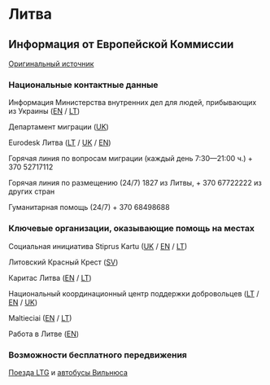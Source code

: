 # Литва

## Информация от Европейской Коммиссии

[Оригинальный источник](https://ec.europa.eu/info/strategy/priorities-2019-2024/stronger-europe-world/eu-solidarity-ukraine/eu-assistance-ukraine/information-people-fleeing-war-ukraine_ru)

### Национальные контактные данные

Информация Министерства внутренних дел для людей, прибывающих из Украины ([EN](https://migracija.lrv.lt/en/) / [LT](https://migracija.lrv.lt/lt/))

Департамент миграции ([UK](https://migracija.lrv.lt/lt/naudinga-informacija/ukraina-ukrayina-ukraina-ukraine/informatsiia-dlia-gromadian-ukrayini))

Eurodesk Литва ([LT](https://zinauviska.lt/ukraina/) / [UK](https://zinauviska.lt/ukraina/) / [EN](https://zinauviska.lt/ukraina/))

Горячая линия по вопросам миграции (каждый день 7:30—21:00 ч.) + 370 52717112

Горячая линия по размещению (24/7) 1827 из Литвы, + 370 67722222 из других стран

Гуманитарная помощь (24/7) + 370 68498688

### Ключевые организации, оказывающие помощь на местах

Социальная инициатива Stiprus Kartu ([UK](https://stipruskartu.lt/ua/) / [EN](http://www.stipruskartu.lt/) / [LT](https://stipruskartu.lt/lt/))

Литовский Красный Крест ([SV](https://www.redcross.lt/))

Каритас Литва ([EN](http://www.caritas.lt/) / [LT](http://www.caritas.lt/))

Национальный координационный центр поддержки добровольцев ([LT](https://stipruskartu.lt/lt/) / [EN](https://stipruskartu.lt/) / [UK](https://stipruskartu.lt/ua/))

Maltieciai ([EN](https://maltieciai.lt/en/) / [LT](https://maltieciai.lt/))

Работа в Литве ([EN](https://workinlithuania.lt/relocation/relocation-from-ukraine/))

### Возможности бесплатного передвижения

[Поезда LTG](https://ltgcargo.ua/en/news/ukrainian-citizens-will-be-able-to-travel-by-train-in-lithuania-free-of-charge/) и [автобусы Вильнюса](https://ukraina.vilnius.lt/atvykstantiems-is-ukrainos/)
